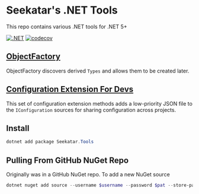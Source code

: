 # Seekatar's .NET Tools

This repo contains various .NET tools for .NET 5+

[![.NET](https://github.com/Seekatar/Tools-DotNet/actions/workflows/dotnet.yml/badge.svg)](https://github.com/Seekatar/Tools-DotNet/actions/workflows/dotnet.yml)
[![codecov](https://codecov.io/gh/Seekatar/Tools-DotNet/branch/main/graph/badge.svg?token=X3J5MU9T3C)](https://codecov.io/gh/Seekatar/Tools-DotNet)

## [ObjectFactory](src/Tools/ObjectFactory/README.md)

ObjectFactory discovers derived `Types` and allows them to be created later.

## [Configuration Extension For Devs](src/Tools/Extensions/README.md)

This set of configuration extension methods adds a low-priority JSON file to the `IConfiguration` sources for sharing configuration across projects.

## Install

```powershell
dotnet add package Seekatar.Tools
```

## Pulling From GitHub NuGet Repo

Originally was in a GitHub NuGet repo. To add a new NuGet source

```powershell
dotnet nuget add source --username $username --password $pat --store-password-in-clear-text --name github "https://nuget.pkg.github.com/seekatar/index.json"
```
